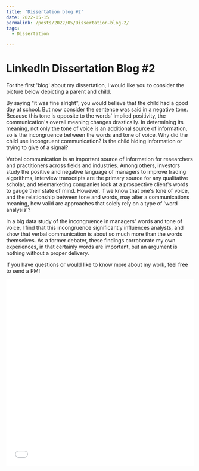 ```yaml
---
title: 'Dissertation blog #2'
date: 2022-05-15
permalink: /posts/2022/05/Dissertation-blog-2/
tags:
  - Dissertation

---
```


# LinkedIn Dissertation Blog #2

For the first 'blog' about my dissertation, I would like you to consider the picture below depicting a parent and child.
 
By saying "it was fine alright", you would believe that the child had a good day at school. But now consider the sentence was said in a negative tone. Because this tone is opposite to the words' implied positivity, the communication's overall meaning changes drastically. In determining its meaning, not only the tone of voice is an additional source of information, so is the incongruence between the words and tone of voice. Why did the child use incongruent communication? Is the child hiding information or trying to give of a signal?
 
Verbal communication is an important source of information for researchers and practitioners across fields and industries. Among others, investors study the positive and negative language of managers to improve trading algorithms, interview transcripts are the primary source for any qualitative scholar, and telemarketing companies look at a prospective client's words to gauge their state of mind. However, if we know that one's tone of voice, and the relationship between tone and words, may alter a communications meaning, how valid are approaches that solely rely on a type of 'word analysis'?
 
In a big data study of the incongruence in managers' words and tone of voice, I find that this incongruence significantly influences analysts, and show that verbal communication is about so much more than the words themselves. As a former debater, these findings corroborate my own experiences, in that certainly words are important, but an argument is nothing without a proper delivery.
 
If you have questions or would like to know more about my work, feel free to send a PM!

<iframe src="/images/blog2.jpg" width="100%" height="500" frameborder="no" border="0" marginwidth="0" marginheight="0"></iframe>
